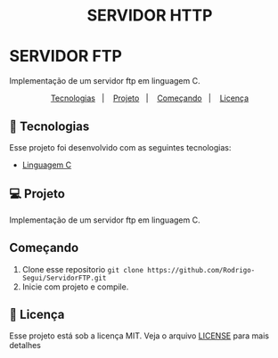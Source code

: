 <h1 align="center">
    SERVIDOR HTTP
</h1>

# SERVIDOR FTP
Implementação de um servidor ftp em linguagem C. 

<p align="center">
  <a href="#rocket-tecnologias">Tecnologias</a>&nbsp;&nbsp;&nbsp;|&nbsp;&nbsp;&nbsp;
  <a href="#💻-projeto">Projeto</a>&nbsp;&nbsp;&nbsp;|&nbsp;&nbsp;&nbsp;
  <a href="#começando">Começando</a>&nbsp;&nbsp;&nbsp;|&nbsp;&nbsp;&nbsp;
  <a href="#memo-licença">Licença</a>
</p>

## :rocket: Tecnologias

Esse projeto foi desenvolvido com as seguintes tecnologias:

- [Linguagem C](https://devdocs.io/c/)


## 💻 Projeto
 
Implementação de um servidor ftp em linguagem C. 



## Começando

 1. Clone esse repositorio ```git clone https://github.com/Rodrigo-Segui/ServidorFTP.git```
 2. Inicie  com projeto e compile.
  
 ## :memo: Licença

Esse projeto está sob a licença MIT. Veja o arquivo [LICENSE](https://github.com/Rodrigo-Segui/ServidorFTP/blob/master/LICENSE) para mais detalhes
